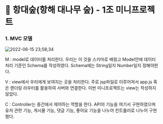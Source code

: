 # 🎋 항대숲(항해 대나무 숲) - 1조 미니프로젝트

### 1. MVC 모델
![2022-06-15 23;58;34](https://user-images.githubusercontent.com/96379177/173859549-afe84c24-0a82-44c2-bc83-de0b769ee268.PNG)


M : model로 데이터를 처리한다. 우리는 이 것을 스키마로 배웠고 Model안에 데이터 처리 기준인 Schema를 작성하였다.
Schema에는 String일지 Number일지 정해야한다.

V : view에서 우리에게 보여지는 곳을 처리한다.
주로 jsp파일로 이루어져서 app.js 혹은 랜더링 라우터를 활용하여 서버와 연결한다.
이번 미니프로젝트는 view는 작성하지 않았다.

C : Controller는 중간에서 제어하는 역할을 한다.
API의 기능을 여기서 구현하였으며 유저 관련 기능, 게시물 기능, 댓글 기능, 좋아요 기능을 나누어 컨트롤러로 나누어 구현했다.

